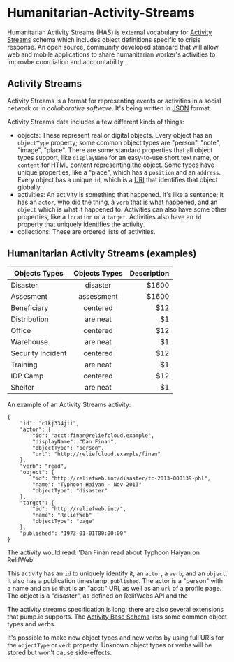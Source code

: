 Humanitarian-Activity-Streams
==============================

Humanitarian Activity Streams (HAS) is external vocabulary for [Activity Streams](http://activitystrea.ms/) schema which includes object definitions specific to crisis response.  An open source, community developed standard that will allow web and mobile applications to share humanitarian worker's activities to improvbe coordiation and accountability.


## Activity Streams

Activity Streams is a format for representing events or activities in
a social network or in *collaborative software*. It's being written in
[JSON](http://json.org/) format.

Activity Streams data includes a few different kinds of things:

* objects: These represent real or digital objects. Every object has
  an `objectType` property; some common object types are "person",
  "note", "image", "place". There are some standard properties that
  all object types support, like `displayName` for an easy-to-use
  short text name, or `content` for HTML content representing the
  object. Some types have unique properties, like a "place", which has
  a `position` and an `address`. Every object has a unique `id`,
  which is a
  [URI](http://en.wikipedia.org/wiki/Uniform_resource_identifier) that
  identifies that object globally.
* activities: An activity is something that happened. It's like a
  sentence; it has an `actor`, who did the thing, a `verb` that is
  what happened, and an `object` which is what it happened
  to. Activities can also have some other properties, like a
  `location` or a `target`. Activities also have an `id` property that
  uniquely identifies the activity.
* collections: These are ordered lists of activities.

## Humanitarian Activity Streams (examples)

| Objects  Types      | Objects  Types          | Description             |
| -------------       |:-------------:| -----:|
| Disaster          | disaster | $1600 |
| Assesment          | assessment | $1600 |
| Beneficiary         | centered      |   $12 |
| Distribution      | are neat      |    $1 |
| Office           | centered      |   $12 |
| Warehouse       | are neat      |    $1 |
| Security Incident            | centered      |   $12 |
| Training      | are neat      |    $1 |
| IDP Camp            | centered      |   $12 |
| Shelter  | are neat      |    $1 |


An example of an Activity Streams activity:

    {
        "id": "c1kj334jii",
        "actor": {
            "id": "acct:finan@reliefcloud.example",
            "displayName": "Dan Finan",
            "objectType": "person",
            "url": "http://reliefcloud.example/finan"
        },
        "verb": "read",
        "object": {
            "id": "http://reliefweb.int/disaster/tc-2013-000139-phl",
            "name": "Typhoon Haiyan - Nov 2013"
            "objectType": "disaster"
        },
        "target": {
            "id": "http://reliefweb.int/",
            "name": "ReliefWeb"
            "objectType": "page"
        },
        "published": "1973-01-01T00:00:00"
    }


The activity would read:  'Dan Finan read about Typhoon Haiyan on RelifWeb'

This activity has an `id` to uniquely identify it, an `actor`, a
`verb`, and an `object`. It also has a publication timestamp,
`published`. The actor is a "person" with a name and an `id` that is
an "acct:" URI, as well as an `url` of a profile page. The object is a
"disaster", as defined on RelifWebs API and the 

The activity streams specification is long; there are also several
extensions that pump.io supports. The
[Activity Base Schema](http://activitystrea.ms/specs/json/schema/activity-schema.html)
lists some common object types and verbs.

It's possible to make new object types and new verbs by using full
URIs for the `objectType` or `verb` property. Unknown object types or
verbs will be stored but won't cause side-effects.

